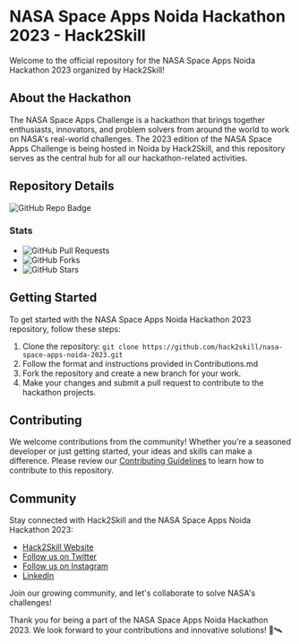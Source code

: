 # NASA Space Apps Noida Hackathon 2023 - Hack2Skill

Welcome to the official repository for the NASA Space Apps Noida Hackathon 2023 organized by Hack2Skill!


## About the Hackathon

The NASA Space Apps Challenge is a hackathon that brings together enthusiasts, innovators, and problem solvers from around the world to work on NASA's real-world challenges. The 2023 edition of the NASA Space Apps Challenge is being hosted in Noida by Hack2Skill, and this repository serves as the central hub for all our hackathon-related activities.


## Repository Details

![GitHub Repo Badge](https://img.shields.io/badge/GitHub-Repository-blue)

### Stats

- ![GitHub Pull Requests](https://img.shields.io/github/issues-pr/hack2skill/NASA-Space-Apps-Noida)
- ![GitHub Forks](https://img.shields.io/github/forks/hack2skill/NASA-Space-Apps-Noida)
- ![GitHub Stars](https://img.shields.io/github/stars/hack2skill/NASA-Space-Apps-Noida)


## Getting Started

To get started with the NASA Space Apps Noida Hackathon 2023 repository, follow these steps:

1. Clone the repository: `git clone https://github.com/hack2skill/nasa-space-apps-noida-2023.git`
2. Follow the format and instructions provided in Contributions.md
3. Fork the repository and create a new branch for your work.
4. Make your changes and submit a pull request to contribute to the hackathon projects.

## Contributing

We welcome contributions from the community! Whether you're a seasoned developer or just getting started, your ideas and skills can make a difference. Please review our [Contributing Guidelines](CONTRIBUTING.md) to learn how to contribute to this repository.

## Community

Stay connected with Hack2Skill and the NASA Space Apps Noida Hackathon 2023:

- [Hack2Skill Website](https://www.hack2skill.com)
- [Follow us on Twitter](https://twitter.com/hack2skill)
- [Follow us on Instagram](https://www.instagram.com/hack2skill/)
- [LinkedIn](https://www.linkedin.com/company/hack2skill)

Join our growing community, and let's collaborate to solve NASA's challenges!

Thank you for being a part of the NASA Space Apps Noida Hackathon 2023. We look forward to your contributions and innovative solutions! 🚀🛰️
